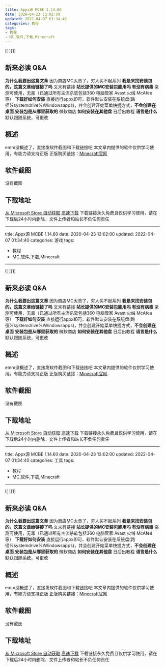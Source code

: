 ```yaml
---
title: Appx源 MCBE 1.14.60
date: 2020-04-23 13:02:00
updated: 2022-04-07 01:34:40
categories: 教程
tags:
- 教程
- MC,软件,下载,Minecraft
---
```

![  ][1]

新来必读 Q&A
------------

**为什么我要出这篇文章** 因为商店MC太贵了，穷人买不起系列
**我是来找安装包的，这篇文章给链接了吗** 文末有链接
**站长提供的MC安装包能用吗 有没有病毒** 亲测可使用，无毒（已通过所有主流杀软包括360 电脑管家 Avast 火绒 McAfee等）
**下载好如何安装** 直接运行appx即可，软件默认安装在系统盘(路径%systemdrive%\Windowsapps\)，并会创建开始菜单快捷方式，**不会创建在桌面**
**安装包是从哪里获取的** 微软商店
**如何安装在其他盘** 日后出教程
**语言是什么** 默认跟随系统，可更改

概述
----

emm没概述了，直接发软件截图和下载链接吧
本文章内提供的软件仅供学习使用，有能力请支持正版
正版购买链接：[Minecraft官网][2]

软件截图
--------

没有截图

下载地址
--------

[从 Microsoft Store 自动获取][5]
[高速下载][6]
下载链接永久免费且仅供学习使用，请在下载后24小时内删除，文件上传者和站长不负任何责任

[2]: http://minecraft.net
[5]: ms-appinstaller:?source=https://download.mbrjun.cn/MBRjun/Microsoft.MinecraftUWP_1.14.6005.0_x64__8wekyb3d8bbwe.Appx
[6]: https://download.mbrjun.cn/MBRjun/Microsoft.MinecraftUWP_1.14.6005.0_x64__8wekyb3d8bbwe.Appx

---
title: Appx源 MCBE 1.14.60
date: 2020-04-23 13:02:00
updated: 2022-04-07 01:34:40
categories: 游戏
tags:
- 教程
- MC,软件,下载,Minecraft
---
![  ][1]

新来必读 Q&A
------------

**为什么我要出这篇文章** 因为商店MC太贵了，穷人买不起系列
**我是来找安装包的，这篇文章给链接了吗** 文末有链接
**站长提供的MC安装包能用吗 有没有病毒** 亲测可使用，无毒（已通过所有主流杀软包括360 电脑管家 Avast 火绒 McAfee等）
**下载好如何安装** 直接运行appx即可，软件默认安装在系统盘(路径%systemdrive%\Windowsapps\)，并会创建开始菜单快捷方式，**不会创建在桌面**
**安装包是从哪里获取的** 微软商店
**如何安装在其他盘** 日后出教程
**语言是什么** 默认跟随系统，可更改

概述
----

emm没概述了，直接发软件截图和下载链接吧
本文章内提供的软件仅供学习使用，有能力请支持正版
正版购买链接：[Minecraft官网][2]

软件截图
--------

没有截图

下载地址
--------

[从 Microsoft Store 自动获取][5]
[高速下载][6]
下载链接永久免费且仅供学习使用，请在下载后24小时内删除，文件上传者和站长不负任何责任

[2]: http://minecraft.net
[5]: ms-appinstaller:?source=https://download.mbrjun.cn/MBRjun/Microsoft.MinecraftUWP_1.14.6005.0_x64__8wekyb3d8bbwe.Appx
[6]: https://download.mbrjun.cn/MBRjun/Microsoft.MinecraftUWP_1.14.6005.0_x64__8wekyb3d8bbwe.Appx

---
title: Appx源 MCBE 1.14.60
date: 2020-04-23 13:02:00
updated: 2022-04-07 01:34:40
categories: 工具
tags:
- 教程
- MC,软件,下载,Minecraft
---
![  ][1]

新来必读 Q&A
------------

**为什么我要出这篇文章** 因为商店MC太贵了，穷人买不起系列
**我是来找安装包的，这篇文章给链接了吗** 文末有链接
**站长提供的MC安装包能用吗 有没有病毒** 亲测可使用，无毒（已通过所有主流杀软包括360 电脑管家 Avast 火绒 McAfee等）
**下载好如何安装** 直接运行appx即可，软件默认安装在系统盘(路径%systemdrive%\Windowsapps\)，并会创建开始菜单快捷方式，**不会创建在桌面**
**安装包是从哪里获取的** 微软商店
**如何安装在其他盘** 日后出教程
**语言是什么** 默认跟随系统，可更改

概述
----

emm没概述了，直接发软件截图和下载链接吧
本文章内提供的软件仅供学习使用，有能力请支持正版
正版购买链接：[Minecraft官网][2]

软件截图
--------

没有截图

下载地址
--------

[从 Microsoft Store 自动获取][5]
[高速下载][6]
下载链接永久免费且仅供学习使用，请在下载后24小时内删除，文件上传者和站长不负任何责任

[2]: http://minecraft.net
[5]: ms-appinstaller:?source=https://download.mbrjun.cn/MBRjun/Microsoft.MinecraftUWP_1.14.6005.0_x64__8wekyb3d8bbwe.Appx
[6]: https://download.mbrjun.cn/MBRjun/Microsoft.MinecraftUWP_1.14.6005.0_x64__8wekyb3d8bbwe.Appx

